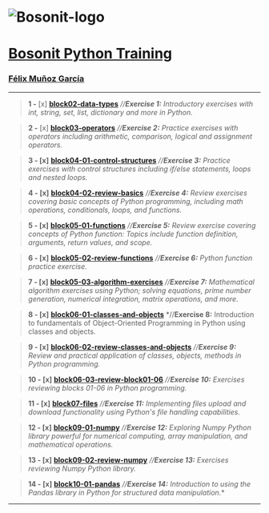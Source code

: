 # 
# ![Bosonit-logo](https://cdn.bosonit.com/n-content/uploads/2021/12/bosonit_web.png)

# [**Bosonit Python Training**](https://github.com/felixmgdeveloper)

### [**Félix Muñoz García**](https://www.linkedin.com/in/felixmg28888/)


***
> **1  -** [x] [**block02-data-types**](https://github.com/felixmgdeveloper/bosonit-python-training/tree/main/block02-data-types)  *//**Exercise 1:** Introductory exercises with int, string, set, list, dictionary and more in Python.* 

> **2  -** [x] [**block03-operators**](https://github.com/felixmgdeveloper/bosonit-python-training/tree/main/block03-operators)  *//**Exercise 2:** Practice exercises with operators including arithmetic, comparison, logical and assignment operators.* 

> **3  - [x]** [**block04-01-control-structures**](https://github.com/felixmgdeveloper/bosonit-python-training/tree/main/block04-01-control-structures)  *//**Exercise 3:** Practice exercises with control structures including if/else statements, loops and nested loops.* 

> **4  - [x]** [**block04-02-review-basics**](https://github.com/felixmgdeveloper/bosonit-python-training/tree/main/block04-02-review-basics)  *//**Exercise 4:** Review exercises covering basic concepts of Python programming, including math operations, conditionals, loops, and functions.* 

> **5  - [x]** [**block05-01-functions**](https://github.com/felixmgdeveloper/bosonit-python-training/tree/main/block05-01-functions)  *//**Exercise 5:** Review exercise covering concepts of Python function: Topics include function definition, arguments, return values, and scope.* 

> **6  - [x]** [**block05-02-review-functions**](https://github.com/felixmgdeveloper/bosonit-python-training/tree/main/block05-02-review-functions)  *//**Exercise 6:** Python function practice exercise.* 

> **7  - [x]** [**block05-03-algorithm-exercises**](https://github.com/felixmgdeveloper/bosonit-python-training/tree/main/block05-03-algorithm-exercises)  *//**Exercise 7:** Mathematical algorithm exercises using Python; solving equations, prime number generation, numerical integration, matrix operations, and more.* 

> **8  - [x]** [**block06-01-classes-and-objects**](https://github.com/felixmgdeveloper/bosonit-python-training/tree/main/block06-01-classes-and-objects)  *//**Exercise 8:** Introduction to fundamentals of Object-Oriented Programming in Python using classes and objects.

> **9  - [x]** [**block06-02-review-classes-and-objects**](https://github.com/felixmgdeveloper/bosonit-python-training/tree/main/block06-02-review-classes-and-objects)  *//**Exercise 9:** Review and practical application of classes, objects, methods in Python programming.*

> **10  - [x]** [**block06-03-review-block01-06**](https://github.com/felixmgdeveloper/bosonit-python-training/tree/main/block06-03-review-block01-06)  *//**Exercise 10:** Exercises reviewing blocks 01-06 in Python programming.*

> **11  - [x]** [**block07-files**](https://github.com/felixmgdeveloper/bosonit-python-training/tree/main/block07-files)  *//**Exercise 11:** Implementing files upload and download functionality using Python's file handling capabilities.*

> **12  - [x]** [**block09-01-numpy**](https://github.com/felixmgdeveloper/bosonit-python-training/tree/main/block09-01-numpy)  *//**Exercise 12:** Exploring Numpy Python library powerful for numerical computing, array manipulation, and mathematical operations.*

> **13  - [x]** [**block09-02-review-numpy**](https://github.com/felixmgdeveloper/bosonit-python-training/tree/main/block09-02-review-numpy)  *//**Exercise 13:** Exercises reviewing Numpy Python library.*

> **14  - [x]** [**block10-01-pandas**](https://github.com/felixmgdeveloper/bosonit-python-training/tree/main/block10-01-pandas)  *//**Exercise 14:**  Introduction to using the Pandas library in Python for structured data manipulation.**


***